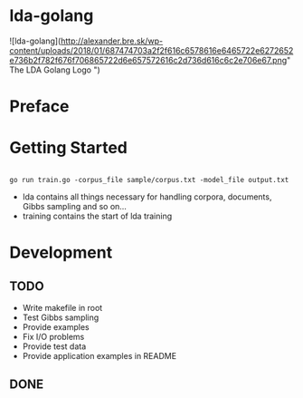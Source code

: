 lda-golang
==============
![lda-golang](http://alexander.bre.sk/wp-content/uploads/2018/01/687474703a2f2f616c6578616e6465722e6272652e736b2f782f676f706865722d6e657572616c2d736d616c6c2e706e67.png" The LDA Golang Logo ")

# Preface


# Getting Started

```golang

go run train.go -corpus_file sample/corpus.txt -model_file output.txt   

```
* lda contains all things necessary for handling corpora, documents, Gibbs sampling and so on...
* training contains the start of lda training

# Development


## TODO
* Write makefile in root
* Test Gibbs sampling
* Provide examples
* Fix I/O problems
* Provide test data
* Provide application examples in README


## DONE
